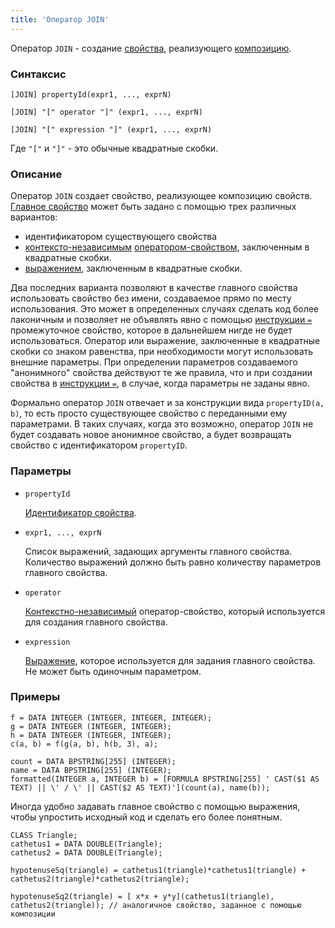 ```yaml
---
title: 'Оператор JOIN'
---
```


Оператор `JOIN` - создание [свойства](Properties.md), реализующего [композицию](Composition_JOIN.md).

### Синтаксис

    [JOIN] propertyId(expr1, ..., exprN)
     
    [JOIN] "[" operator "]" (expr1, ..., exprN)
     
    [JOIN] "[" expression "]" (expr1, ..., exprN) 

Где `"["` и `"]"` - это обычные квадратные скобки.

### Описание 

Оператор `JOIN` создает свойство, реализующее композицию свойств. [Главное свойство](Composition_JOIN.md) может быть задано с помощью трех различных вариантов:

- идентификатором существующего свойства
- [контексто-независимым](Property_operators.md#contextindependent) [оператором-свойством](Property_operators.md), заключенным в квадратные скобки.
- [выражением](Expression.md), заключенным в квадратные скобки.

Два последних варианта позволяют в качестве главного свойства использовать свойство без имени, создаваемое прямо по месту использования. Это может в определенных случаях сделать код более лаконичным и позволяет не объявлять явно с помощью [инструкции `=`](=_statement.md) промежуточное свойство, которое в дальнейшем нигде не будет использоваться. Оператор или выражение, заключенные в квадратные скобки со знаком равенства, при необходимости могут использовать внешние параметры. При определении параметров создаваемого "анонимного" свойства действуют те же правила, что и при создании свойства в [инструкции `=`](=_statement.md), в случае, когда параметры не заданы явно.    

Формально оператор `JOIN` отвечает и за конструкции вида `propertyID(a, b)`, то есть просто существующее свойство с переданными ему параметрами. В таких случаях, когда это возможно, оператор `JOIN` не будет создавать новое анонимное свойство, а будет возвращать свойство с идентификатором `propertyID`.

### Параметры

- `propertyId`

    [Идентификатор свойства](IDs.md#propertyid-broken). 

- `expr1, ..., exprN`

    Список выражений, задающих аргументы главного свойства. Количество выражений должно быть равно количеству параметров главного свойства.

- `operator`

    [Контекстно-независимый](Property_operators.md) оператор-свойство, который используется для создания главного свойства.

- `expression`

    [Выражение](Expression.md), которое используется для задания главного свойства. Не может быть одиночным параметром.

### Примеры

```lsf
f = DATA INTEGER (INTEGER, INTEGER, INTEGER);
g = DATA INTEGER (INTEGER, INTEGER);
h = DATA INTEGER (INTEGER, INTEGER);
c(a, b) = f(g(a, b), h(b, 3), a);

count = DATA BPSTRING[255] (INTEGER);
name = DATA BPSTRING[255] (INTEGER);
formatted(INTEGER a, INTEGER b) = [FORMULA BPSTRING[255] ' CAST($1 AS TEXT) || \' / \' || CAST($2 AS TEXT)'](count(a), name(b));
```

Иногда удобно задавать главное свойство с помощью выражения, чтобы упростить исходный код и сделать его более понятным.

```lsf
CLASS Triangle;
cathetus1 = DATA DOUBLE(Triangle);
cathetus2 = DATA DOUBLE(Triangle);

hypotenuseSq(triangle) = cathetus1(triangle)*cathetus1(triangle) + cathetus2(triangle)*cathetus2(triangle);

hypotenuseSq2(triangle) = [ x*x + y*y](cathetus1(triangle), cathetus2(triangle)); // аналогичное свойство, заданное с помощью композиции
```
